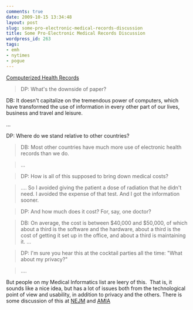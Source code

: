 ```yaml
---
comments: true
date: 2009-10-15 13:34:48
layout: post
slug: some-pro-electronic-medical-records-discussion
title: Some Pro-Electronic Medical Records Discussion
wordpress_id: 263
tags:
- emh
- nytimes
- pogue
---
```


[Computerized Health Records](http://www.nytimes.com/2009/10/15/technology/personaltech/15pogue-email.html)


> DP: What's the downside of paper?

DB: It doesn't capitalize on the tremendous power of computers, which have transformed the use of information in every other part of our lives, business and travel and leisure.

...

DP: Where do we stand relative to other countries?




> DB: Most other countries have much more use of electronic health records than we do.




> ...




> DP: How is all of this supposed to bring down medical costs?




> .... So I avoided giving the patient a dose of radiation that he didn't need. I avoided the expense of that test. And I got the information sooner.




> DP: And how much does it cost? For, say, one doctor?




> DB: On average, the cost is between $40,000 and $50,000, of which about a third is the software and the hardware, about a third is the cost of getting it set up in the office, and about a third is maintaining it. ...




> DP: I'm sure you hear this at the cocktail parties all the time: "What about my privacy?"




> ....


But people on my Medical Informatics list are leery of this.  That is, it sounds like a nice idea, but has a lot of issues both from the technological point of view and usability, in addition to privacy and the others. There is some discussion of this at [NEJM](http://search.nejm.org/search?w=Electronic+Health+Records+) and [AMIA](http://www.amia.org/content/got-ehr)
